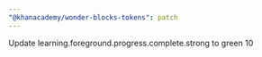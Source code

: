 ```yaml
---
"@khanacademy/wonder-blocks-tokens": patch
---
```


Update learning.foreground.progress.complete.strong to green 10
